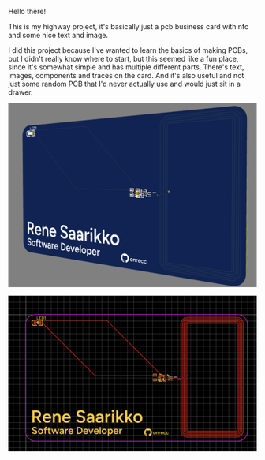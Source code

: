 Hello there!

This is my highway project, it's basically just a pcb business card with nfc and some nice text and image.

I did this project because I've wanted to learn the basics of making PCBs, but I didn't really know where to start, but this seemed like a fun place, since it's somewhat simple and has multiple different parts. There's text, images, components and traces on the card. And it's also useful and not just some random PCB that I'd never actually use and would just sit in a drawer.

![3d image](https://github.com/onrecc/hackcard/blob/main/3d.png)

![pcb image](https://github.com/onrecc/hackcard/blob/main/pcb.png)
